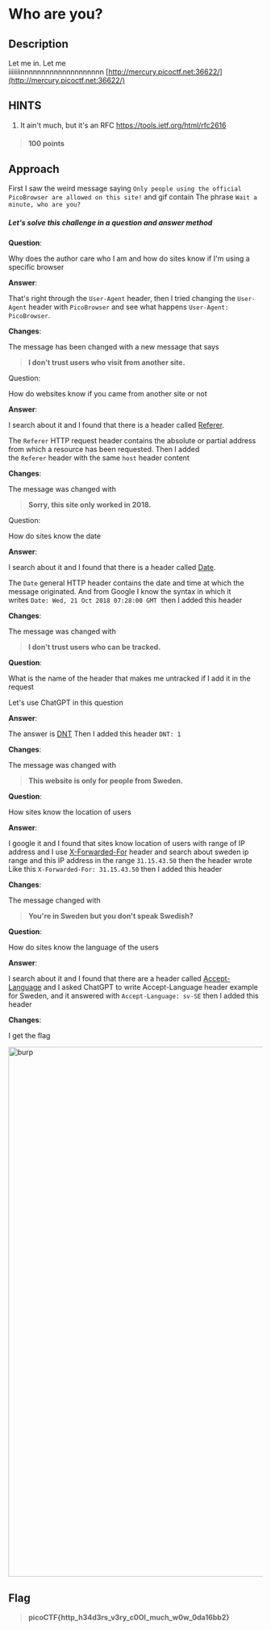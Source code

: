 # Who are you?

## Description

Let me in. Let me iiiiiiinnnnnnnnnnnnnnnnnnnn [http://mercury.picoctf.net:36622/](http://mercury.picoctf.net:36622/)

## HINTS

1. It ain't much, but it's an RFC https://tools.ietf.org/html/rfc2616

> #### 100 points

## Approach

First I saw the weird message saying `Only people using the official PicoBrowser are allowed on this site!` and gif contain The phrase `Wait a minute, who are you?`

##### Let's solve this challenge in a question and answer method

**Question**:

Why does the author care who I am and how do sites know if I'm using a specific browser

**Answer**:

That's right through the `User-Agent` header, then I tried changing the `User-Agent` header with `PicoBrowser` and see what happens `User-Agent: PicoBrowser`.

**Changes**:

The message has been changed with a new message that says

> **I don't trust users who visit from another site.**

Question:

How do websites know if you came from another site or not

**Answer**:

I search about it and I found that there is a header called [Referer](https://developer.mozilla.org/en-US/docs/Web/HTTP/Headers/Referer).

The `Referer` HTTP request header contains the absolute or partial address from which a resource has been requested. Then I added the `Referer` header with the same `host` header content

**Changes**:

The message was changed with

> **Sorry, this site only worked in 2018.**

Question:

How do sites know the date

**Answer**:

I search about it and I found that there is a header called [Date](https://developer.mozilla.org/en-US/docs/Web/HTTP/Headers/Date).

The `Date` general HTTP header contains the date and time at which the message originated. And from Google I know the syntax in which it writes `Date: Wed, 21 Oct 2018 07:28:00 GMT`  then I added this header

**Changes**:

The message was changed with

> **I don't trust users who can be tracked.**

**Question**:

What is the name of the header that makes me untracked if I add it in the request

Let's use ChatGPT in this question

**Answer**:

The answer is [DNT](https://developer.mozilla.org/en-US/docs/Web/HTTP/Headers/DNT) Then I added this header `DNT: 1`

**Changes**:

The message was changed with

> **This website is only for people from Sweden.**

**Question**:

How sites know the location of users

**Answer**:

I google it and I found that sites know location of users with range of IP address and I use [X-Forwarded-For](https://developer.mozilla.org/en-US/docs/Web/HTTP/Headers/X-Forwarded-For) header and search about sweden ip range and this IP address in the range `31.15.43.50` then the header wrote Like this `X-Forwarded-For: 31.15.43.50` then I added this header

**Changes**:

The message changed with

> **You're in Sweden but you don't speak Swedish?**

**Question**:

How do sites know the language of the users

**Answer**:

I search about it and I found that there are a header called [Accept-Language](https://developer.mozilla.org/en-US/docs/Web/HTTP/Headers/Accept-Language) and I asked ChatGPT to write Accept-Language header example for Sweden, and it answered with `Accept-Language: sv-SE` then I added this header

**Changes**:

I get the flag

<img title="" src="https://github.com/MohammedHawary/CTF-Challenges-Writeups/assets/94152045/f64da788-d2c7-4e4a-a0e9-9503637ba8ab" alt="burp" width="1050">

## Flag

> **picoCTF{http_h34d3rs_v3ry_c0Ol_much_w0w_0da16bb2}**
